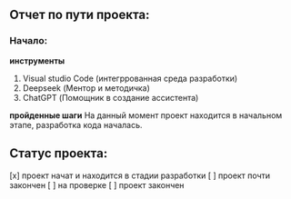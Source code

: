 ## Отчет по пути проекта:

### Начало:

**инструменты**
1. Visual studio Code (интегррованная среда разработки)
2. Deepseek (Ментор и методичка)
3. ChatGPT (Помощник в создание ассистента)

**пройденные шаги**
На данный момент проект находится в начальном этапе, разработка кода началась.

## Статус проекта: 
[x] проект начат и находится в стадии разработки
[ ] проект почти закончен
[ ] на проверке
[ ] проект закончен